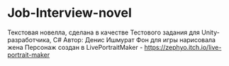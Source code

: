 # Job-Interview-novel
 Текстовая новелла, сделана в качестве Тестового задания для Unity-разработчика, C#
 Автор: Денис Ишмурат
 Фон для игры нарисовала жена
 Персонаж создан в LivePortraitMaker - https://zephyo.itch.io/live-portrait-maker
 
